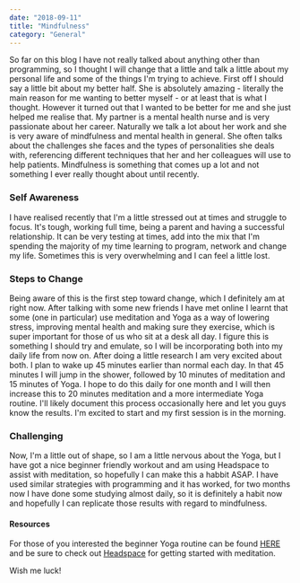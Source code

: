 ```yaml
---
date: "2018-09-11"
title: "Mindfulness"
category: "General"
---
```


So far on this blog I have not really talked about anything other than programming, so I thought I will change that a little and talk a little about my personal life and some of the things I'm trying to achieve. First off I should say a little bit about my better half. She is absolutely amazing - literally the main reason for me wanting to better myself - or at least that is what I thought. However it turned out that I wanted to be better for me and she just helped me realise that. My partner is a mental health nurse and is very passionate about her career. Naturally we talk a lot about her work and she is very aware of mindfulness and mental health in general. She often talks about the challenges she faces and the types of personalities she deals with, referencing different techniques that her and her colleagues will use to help patients. Mindfulness is something that comes up a lot and not something I ever really thought about until recently.

### Self Awareness

I have realised recently that I'm a little stressed out at times and struggle to focus. It's tough, working full time, being a parent and having a successful relationship. It can be very testing at times,  add into the mix that I'm spending the majority of my time learning to program, network and change my life. Sometimes this is very overwhelming and I can feel a little lost. 

### Steps to Change

Being aware of this is the first step toward change, which I definitely am at right now. After talking with some new friends I have met online I learnt that some (one in particular) use meditation and Yoga as a way of lowering stress, improving mental health and making sure they exercise, which is super important for those of us who sit at a desk all day. I figure this is something I should try and emulate, so I will be incorporating both into my daily life from now on. After doing a little research I am very excited about both. I plan to wake up 45 minutes earlier than normal each day. In that 45 minutes I will jump in the shower, followed by 10 minutes of meditation and 15 minutes of Yoga. I hope to do this daily for one month and I will then increase this to 20 minutes meditation and a more intermediate Yoga routine. I'll likely document this process occasionally here and let you guys know the results. I'm excited to start and my first session is in the morning.

### Challenging

Now, I'm a little out of shape, so I am a little nervous about the Yoga, but I have got a nice beginner friendly workout and am using Headspace to assist with meditation, so hopefully I can make this a habbit ASAP. I have used similar strategies with programming and it has worked, for two months now I have done some studying almost daily, so it is definitely a habit now and hopefully I can replicate those results with regard to mindfulness.

#### Resources

For those of you interested the beginner Yoga routine can be found [HERE](https://www.youtube.com/watch?v=lJi17P7iKNM) and be sure to check out [Headspace](https://www.headspace.com/) for getting started with meditation.

Wish me luck!